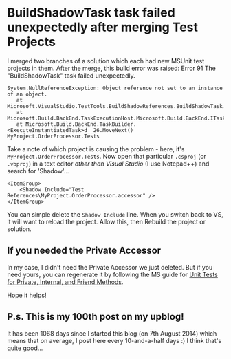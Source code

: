 # BuildShadowTask task failed unexpectedly after merging Test Projects

I merged two branches of a solution which each had new MSUnit test projects in them. After the merge, this build error was raised: Error 91 The "BuildShadowTask" task failed unexpectedly.

	System.NullReferenceException: Object reference not set to an instance of an object.
	   at Microsoft.VisualStudio.TestTools.BuildShadowReferences.BuildShadowTask.Execute()
	   at Microsoft.Build.BackEnd.TaskExecutionHost.Microsoft.Build.BackEnd.ITaskExecutionHost.Execute()
	   at Microsoft.Build.BackEnd.TaskBuilder.<ExecuteInstantiatedTask>d__26.MoveNext()	MyProject.OrderProcessor.Tests

Take a note of which project is causing the problem - here, it's `MyProject.OrderProcessor.Tests`. Now open that particular `.csproj` (or `.vbproj`) in a text editor *other than Visual Studio* (I use Notepad++) and search for 'Shadow'...

	<ItemGroup>
		<Shadow Include="Test References\MyProject.OrderProcessor.accessor" />
	</ItemGroup>

You can simple delete the `Shadow Include` line. When you switch back to VS, it will want to reload the project. Allow this, then Rebuild the project or solution.

## If you needed the Private Accessor

In my case, I didn't need the Private Accessor we just deleted. But if you need yours, you can regenerate it by following the MS guide for [Unit Tests for Private, Internal, and Friend Methods][ms-unit-private].

Hope it helps!

## P.s. This is my 100th post on my upblog!

It has been 1068 days since I started this blog (on 7th August 2014) which means that on average, I post here every 10-and-a-half days :) I think that's quite good...

[ms-unit-private]: https://msdn.microsoft.com/en-us/library/bb385974(v=vs.90).aspx